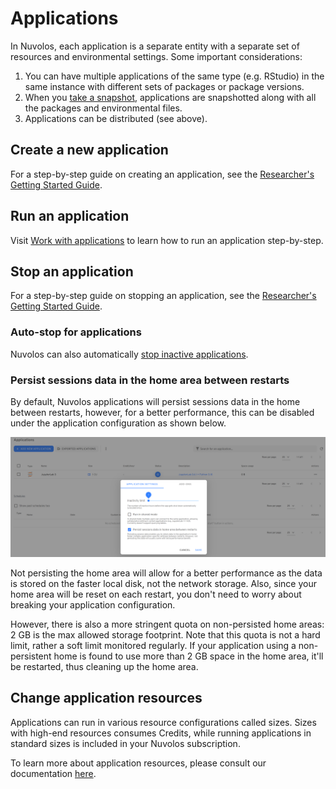 # Applications

In Nuvolos, each application is a separate entity with a separate set of resources and environmental settings. Some important considerations:

1. You can have multiple applications of the same type (e.g. RStudio) in the same instance with different sets of packages or package versions.
2. When you [take a snapshot](../snapshots/create-a-snapshot.md), applications are snapshotted along with all the packages and environmental files.
3. Applications can be distributed (see above).

## Create a new application

For a step-by-step guide on creating an application, see the [Researcher's Getting Started Guide](../../getting-started/researchers/work-with-applications.md).

## Run an application

Visit [Work with applications](../../getting-started/researchers/work-with-applications.md) to learn how to run an application step-by-step.

## Stop an application

For a step-by-step guide on stopping an application, see the [Researcher's Getting Started Guide](../../getting-started/researchers/work-with-applications.md).

### Auto-stop for applications

Nuvolos can also automatically [stop inactive applications](long-running-applications.md).

### Persist sessions data in the home area between restarts

By default, Nuvolos applications will persist sessions data in the home between restarts, however, for a better performance, this can be disabled under the application configuration as shown below.

![Tick or untick Persist session data in home area between restarts](../../.gitbook/assets/app.nuvolos.cloud_org_32_space_3423_instance_22572_snapshot_331830_applications.png)

Not persisting the home area will allow for a better performance as the data is stored on the faster local disk, not the network storage. Also, since your home area will be reset on each restart, you don't need to worry about breaking your application configuration.

However, there is also a more stringent quota on non-persisted home areas: 2 GB is the max allowed storage footprint. Note that this quota is not a hard limit, rather a soft limit monitored regularly. If your application using a non-persistent home is found to use more than 2 GB space in the home area, it'll be restarted, thus cleaning up the home area.

## Change application resources

Applications can run in various resource configurations called sizes. Sizes with high-end resources consumes Credits, while running applications in standard sizes is included in your Nuvolos subscription.

To learn more about application resources, please consult our documentation [here](application-resources.md).
